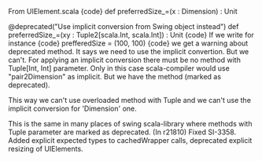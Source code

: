 From UIElement.scala
{code}
def preferredSize_=(x : Dimension) : Unit

@deprecated("Use implicit conversion from Swing object instead")
def preferredSize_=(xy : Tuple2[scala.Int, scala.Int]) : Unit
{code}
If we write for instance
{code}
prefferedSize = (100, 100)
{code}
we get a warning about deprecated method. It says we need to use the implicit convertion. But we can't. For applying an implicit conversion there must be no method with Tuple[Int, Int] parameter. Only in this case scala-compiler would use "pair2Dimension" as implicit. But we have the method (marked as deprecated).

This way we can't use overloaded method with Tuple and we can't use the implicit conversion for 'Dimension' one. 

This is the same in many places of swing scala-library where methods with Tuple parameter are marked as deprecated.
(In r21810) Fixed SI-3358. Added explicit expected types to cachedWrapper calls, deprecated explicit resizing of UIElements.

